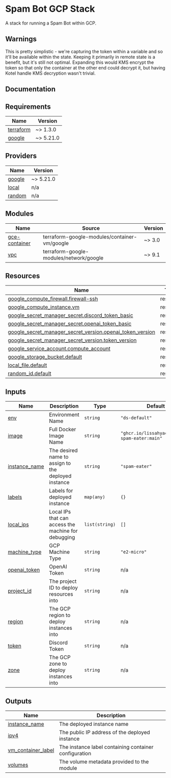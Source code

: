 # Spam Bot GCP Stack

A stack for running a Spam Bot within GCP. 

## Warnings
This is pretty simplistic - we're capturing the token within a variable and so it'll be available within the state. Keeping it primarily in remote state is a benefit, but it's still not optimal. Expanding this would KMS encrypt the token so that only the container at the other end could decrypt it, but having Kotel handle KMS decryption wasn't trivial.

## Documentation

<!-- BEGIN_TF_DOCS -->
## Requirements

| Name | Version |
|------|---------|
| <a name="requirement_terraform"></a> [terraform](#requirement\_terraform) | ~> 1.3.0 |
| <a name="requirement_google"></a> [google](#requirement\_google) | ~> 5.21.0 |

## Providers

| Name | Version |
|------|---------|
| <a name="provider_google"></a> [google](#provider\_google) | ~> 5.21.0 |
| <a name="provider_local"></a> [local](#provider\_local) | n/a |
| <a name="provider_random"></a> [random](#provider\_random) | n/a |

## Modules

| Name | Source | Version |
|------|--------|---------|
| <a name="module_gce-container"></a> [gce-container](#module\_gce-container) | terraform-google-modules/container-vm/google | ~> 3.0 |
| <a name="module_vpc"></a> [vpc](#module\_vpc) | terraform-google-modules/network/google | ~> 9.1 |

## Resources

| Name | Type |
|------|------|
| [google_compute_firewall.firewall-ssh](https://registry.terraform.io/providers/hashicorp/google/latest/docs/resources/compute_firewall) | resource |
| [google_compute_instance.vm](https://registry.terraform.io/providers/hashicorp/google/latest/docs/resources/compute_instance) | resource |
| [google_secret_manager_secret.discord_token_basic](https://registry.terraform.io/providers/hashicorp/google/latest/docs/resources/secret_manager_secret) | resource |
| [google_secret_manager_secret.openai_token_basic](https://registry.terraform.io/providers/hashicorp/google/latest/docs/resources/secret_manager_secret) | resource |
| [google_secret_manager_secret_version.openai_token_version](https://registry.terraform.io/providers/hashicorp/google/latest/docs/resources/secret_manager_secret_version) | resource |
| [google_secret_manager_secret_version.token_version](https://registry.terraform.io/providers/hashicorp/google/latest/docs/resources/secret_manager_secret_version) | resource |
| [google_service_account.compute_account](https://registry.terraform.io/providers/hashicorp/google/latest/docs/resources/service_account) | resource |
| [google_storage_bucket.default](https://registry.terraform.io/providers/hashicorp/google/latest/docs/resources/storage_bucket) | resource |
| [local_file.default](https://registry.terraform.io/providers/hashicorp/local/latest/docs/resources/file) | resource |
| [random_id.default](https://registry.terraform.io/providers/hashicorp/random/latest/docs/resources/id) | resource |

## Inputs

| Name | Description | Type | Default | Required |
|------|-------------|------|---------|:--------:|
| <a name="input_env"></a> [env](#input\_env) | Environment Name | `string` | `"ds-default"` | no |
| <a name="input_image"></a> [image](#input\_image) | Full Docker Image Name | `string` | `"ghcr.io/lissahyacinth/big-spam-eater:main"` | no |
| <a name="input_instance_name"></a> [instance\_name](#input\_instance\_name) | The desired name to assign to the deployed instance | `string` | `"spam-eater"` | no |
| <a name="input_labels"></a> [labels](#input\_labels) | Labels for deployed instance | `map(any)` | `{}` | no |
| <a name="input_local_ips"></a> [local\_ips](#input\_local\_ips) | Local IPs that can access the machine for debugging | `list(string)` | `[]` | no |
| <a name="input_machine_type"></a> [machine\_type](#input\_machine\_type) | GCP Machine Type | `string` | `"e2-micro"` | no |
| <a name="input_openai_token"></a> [openai\_token](#input\_openai\_token) | OpenAI Token | `string` | n/a | yes |
| <a name="input_project_id"></a> [project\_id](#input\_project\_id) | The project ID to deploy resources into | `string` | n/a | yes |
| <a name="input_region"></a> [region](#input\_region) | The GCP region to deploy instances into | `string` | n/a | yes |
| <a name="input_token"></a> [token](#input\_token) | Discord Token | `string` | n/a | yes |
| <a name="input_zone"></a> [zone](#input\_zone) | The GCP zone to deploy instances into | `string` | n/a | yes |

## Outputs

| Name | Description |
|------|-------------|
| <a name="output_instance_name"></a> [instance\_name](#output\_instance\_name) | The deployed instance name |
| <a name="output_ipv4"></a> [ipv4](#output\_ipv4) | The public IP address of the deployed instance |
| <a name="output_vm_container_label"></a> [vm\_container\_label](#output\_vm\_container\_label) | The instance label containing container configuration |
| <a name="output_volumes"></a> [volumes](#output\_volumes) | The volume metadata provided to the module |
<!-- END_TF_DOCS -->